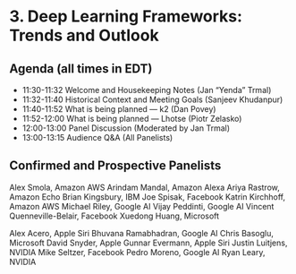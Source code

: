 # 3.  Deep Learning Frameworks: Trends and Outlook #


## Agenda (all times in EDT) ##
 
* 11:30-11:32  Welcome and Housekeeping Notes (Jan “Yenda” Trmal)
* 11:32-11:40  Historical Context and Meeting Goals (Sanjeev Khudanpur)
* 11:40-11:52  What is being planned — k2 (Dan Povey)
* 11:52-12:00  What is being planned — Lhotse (Piotr Zelasko)
* 12:00-13:00  Panel Discussion (Moderated by Jan Trmal)
* 13:00-13:15  Audience Q&A (All Panelists)

## Confirmed and Prospective Panelists ##

Alex Smola,  Amazon AWS
Arindam Mandal, Amazon Alexa
Ariya Rastrow, Amazon Echo
Brian Kingsbury, IBM
Joe Spisak,  Facebook
Katrin Kirchhoff, Amazon AWS
Michael Riley, Google AI
Vijay Peddinti, Google AI
Vincent Quenneville-Belair, Facebook
Xuedong Huang, Microsoft

Alex Acero,  Apple Siri
Bhuvana Ramabhadran, Google AI
Chris Basoglu, Microsoft
David Snyder, Apple
Gunnar Evermann, Apple Siri
Justin Luitjens, NVIDIA
Mike Seltzer, Facebook
Pedro Moreno, Google AI
Ryan Leary, NVIDIA
